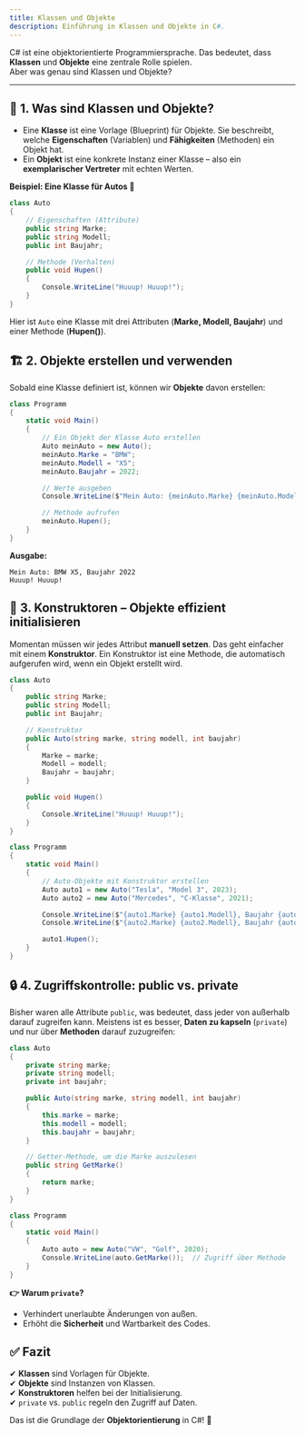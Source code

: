 ```yaml
---
title: Klassen und Objekte
description: Einführung in Klassen und Objekte in C#.
---
```


C# ist eine objektorientierte Programmiersprache. Das bedeutet, dass **Klassen** und **Objekte** eine zentrale Rolle spielen.  
Aber was genau sind Klassen und Objekte?

---

## 📌 1. Was sind Klassen und Objekte?

- Eine **Klasse** ist eine Vorlage (Blueprint) für Objekte. Sie beschreibt, welche **Eigenschaften** (Variablen) und **Fähigkeiten** (Methoden) ein Objekt hat.
- Ein **Objekt** ist eine konkrete Instanz einer Klasse – also ein **exemplarischer Vertreter** mit echten Werten.

**Beispiel: Eine Klasse für Autos 🚗**

```csharp
class Auto
{
    // Eigenschaften (Attribute)
    public string Marke;
    public string Modell;
    public int Baujahr;

    // Methode (Verhalten)
    public void Hupen()
    {
        Console.WriteLine("Huuup! Huuup!");
    }
}
```

Hier ist `Auto` eine Klasse mit drei Attributen (**Marke, Modell, Baujahr**) und einer Methode (**Hupen()**).

## 🏗️ 2. Objekte erstellen und verwenden
Sobald eine Klasse definiert ist, können wir **Objekte** davon erstellen:

```csharp
class Programm
{
    static void Main()
    {
        // Ein Objekt der Klasse Auto erstellen
        Auto meinAuto = new Auto();
        meinAuto.Marke = "BMW";
        meinAuto.Modell = "X5";
        meinAuto.Baujahr = 2022;

        // Werte ausgeben
        Console.WriteLine($"Mein Auto: {meinAuto.Marke} {meinAuto.Modell}, Baujahr {meinAuto.Baujahr}");

        // Methode aufrufen
        meinAuto.Hupen();
    }
}
```

**Ausgabe:**

```
Mein Auto: BMW X5, Baujahr 2022  
Huuup! Huuup!
```

## 🔄 3. Konstruktoren – Objekte effizient initialisieren
Momentan müssen wir jedes Attribut **manuell setzen**. Das geht einfacher mit einem **Konstruktor**.
Ein Konstruktor ist eine Methode, die automatisch aufgerufen wird, wenn ein Objekt erstellt wird.

```csharp
class Auto
{
    public string Marke;
    public string Modell;
    public int Baujahr;

    // Konstruktor
    public Auto(string marke, string modell, int baujahr)
    {
        Marke = marke;
        Modell = modell;
        Baujahr = baujahr;
    }

    public void Hupen()
    {
        Console.WriteLine("Huuup! Huuup!");
    }
}

class Programm
{
    static void Main()
    {
        // Auto-Objekte mit Konstruktor erstellen
        Auto auto1 = new Auto("Tesla", "Model 3", 2023);
        Auto auto2 = new Auto("Mercedes", "C-Klasse", 2021);

        Console.WriteLine($"{auto1.Marke} {auto1.Modell}, Baujahr {auto1.Baujahr}");
        Console.WriteLine($"{auto2.Marke} {auto2.Modell}, Baujahr {auto2.Baujahr}");

        auto1.Hupen();
    }
}
```

## 🔒 4. Zugriffskontrolle: public vs. private
Bisher waren alle Attribute `public`, was bedeutet, dass jeder von außerhalb darauf zugreifen kann.
Meistens ist es besser, **Daten zu kapseln** (`private`) und nur über **Methoden** darauf zuzugreifen:

```csharp
class Auto
{
    private string marke;
    private string modell;
    private int baujahr;

    public Auto(string marke, string modell, int baujahr)
    {
        this.marke = marke;
        this.modell = modell;
        this.baujahr = baujahr;
    }

    // Getter-Methode, um die Marke auszulesen
    public string GetMarke()
    {
        return marke;
    }
}

class Programm
{
    static void Main()
    {
        Auto auto = new Auto("VW", "Golf", 2020);
        Console.WriteLine(auto.GetMarke());  // Zugriff über Methode
    }
}
```

**👉 Warum `private`?**

- Verhindert unerlaubte Änderungen von außen.
- Erhöht die **Sicherheit** und Wartbarkeit des Codes.

## ✅ Fazit   
✔ **Klassen** sind Vorlagen für Objekte.   
✔ **Objekte** sind Instanzen von Klassen.   
✔ **Konstruktoren** helfen bei der Initialisierung.   
✔ `private` vs. `public` regeln den Zugriff auf Daten.

Das ist die Grundlage der **Objektorientierung** in C#! 🚀